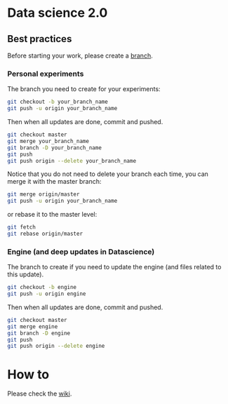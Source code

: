 # Data science 2.0

## Best practices
Before starting your work, please create a 
[branch](https://git-scm.com/book/en/v2/Git-Branching-Basic-Branching-and-Merging).

### Personal experiments

The branch you need to create for your experiments:
```bash
git checkout -b your_branch_name
git push -u origin your_branch_name
```
Then when all updates are done, commit and pushed.
```bash
git checkout master
git merge your_branch_name
git branch -D your_branch_name
git push
git push origin --delete your_branch_name
```

Notice that you do not need to delete your branch each time, you can merge it with the master branch:
```bash
git merge origin/master
git push -u origin your_branch_name
```
or rebase it to the master level:
```bash
git fetch
git rebase origin/master
```

### Engine (and deep updates in Datascience)

The branch to create if you need to update the engine (and files related to this update).
```bash
git checkout -b engine
git push -u origin engine
```
Then when all updates are done, commit and pushed.
```bash
git checkout master
git merge engine
git branch -D engine
git push
git push origin --delete engine
```

# How to 
Please check the [wiki](https://github.com/maximiliense/Data-science-2.0/wiki).

